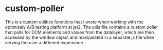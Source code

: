 # custom-poller

This is a custom utilities functions that i wrote when working with the optimizely A/B testing platform at jet2. The utils file contains a custom poller that polls for DOM elements and values from the datalayer, which are then accessed by the window object and manipulated in a separate js file when serving the user a different experience.
